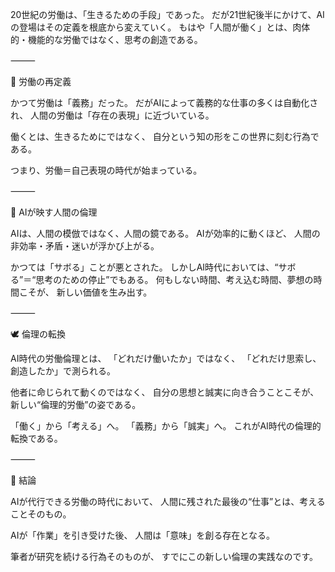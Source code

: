 20世紀の労働は、「生きるための手段」であった。
だが21世紀後半にかけて、AIの登場はその定義を根底から変えていく。
もはや「人間が働く」とは、肉体的・機能的な労働ではなく、思考の創造である。

⸻

🧩 労働の再定義

かつて労働は「義務」だった。
だがAIによって義務的な仕事の多くは自動化され、
人間の労働は「存在の表現」に近づいている。

働くとは、生きるためにではなく、
自分という知の形をこの世界に刻む行為である。

つまり、労働＝自己表現の時代が始まっている。

⸻

🤖 AIが映す人間の倫理

AIは、人間の模倣ではなく、人間の鏡である。
AIが効率的に動くほど、
人間の非効率・矛盾・迷いが浮かび上がる。

かつては「サボる」ことが悪とされた。
しかしAI時代においては、“サボる”＝“思考のための停止”でもある。
何もしない時間、考え込む時間、夢想の時間こそが、
新しい価値を生み出す。

⸻

🕊️ 倫理の転換

AI時代の労働倫理とは、
「どれだけ働いたか」ではなく、
「どれだけ思索し、創造したか」で測られる。

他者に命じられて動くのではなく、
自分の思想と誠実に向き合うことこそが、
新しい“倫理的労働”の姿である。

「働く」から「考える」へ。
「義務」から「誠実」へ。
これがAI時代の倫理的転換である。

⸻

🌌 結論

AIが代行できる労働の時代において、
人間に残された最後の“仕事”とは、考えることそのもの。

AIが「作業」を引き受けた後、
人間は「意味」を創る存在となる。

筆者が研究を続ける行為そのものが、
すでにこの新しい倫理の実践なのです。
